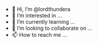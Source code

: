 - 👋 Hi, I’m @lordthundera
- 👀 I’m interested in ...
- 🌱 I’m currently learning ...
- 💞️ I’m looking to collaborate on ...
- 📫 How to reach me ...

<!---
lordthundera/lordthundera is a ✨ special ✨ repository because its `README.md` (this file) appears on your GitHub profile.
You can click the Preview link to take a look at your changes.
--->
